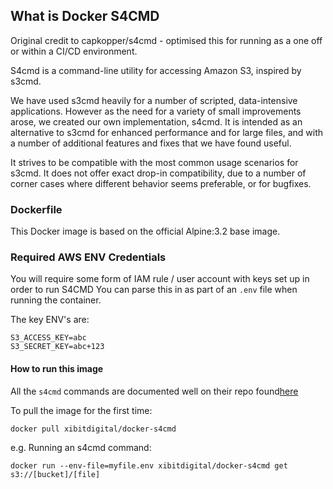 ## What is Docker S4CMD ##

Original credit to capkopper/s4cmd - optimised this for running as a one off or within a CI/CD environment.

S4cmd is a command-line utility for accessing Amazon S3, inspired by s3cmd.

We have used s3cmd heavily for a number of scripted, data-intensive applications. However as the need for a variety of small improvements arose, we created our own implementation, s4cmd. It is intended as an alternative to s3cmd for enhanced performance and for large files, and with a number of additional features and fixes that we have found useful.

It strives to be compatible with the most common usage scenarios for s3cmd. It does not offer exact drop-in compatibility, due to a number of corner cases where different behavior seems preferable, or for bugfixes.

### Dockerfile ##

This Docker image is based on the official Alpine:3.2 base image.

### Required AWS ENV Credentials ##

You will require some form of IAM rule / user account with keys set up in order to run S4CMD
You can parse this in as part of an `.env` file when running the container.

The key ENV's are:

```
S3_ACCESS_KEY=abc
S3_SECRET_KEY=abc+123
```

#### How to run this image ##

All the `s4cmd` commands are documented well on their repo found[here](https://github.com/bloomreach/s4cmd)

To pull the image for the first time:

```
docker pull xibitdigital/docker-s4cmd
```

e.g. Running an s4cmd command:

```
docker run --env-file=myfile.env xibitdigital/docker-s4cmd get s3://[bucket]/[file]
```
